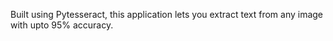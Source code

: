 Built using Pytesseract, this application lets you extract text from any image with upto 95% accuracy.
